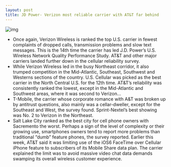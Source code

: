 ```yaml
---
layout: post
title: JD Power- Verizon most reliable carrier with AT&T far behind
---
```

![img](http://media.idownloadblog.com/wp-content/uploads/2012/08/jdpower-wireless-survey.png)
* Once again, Verizon Wireless is ranked the top U.S. carrier in fewest complaints of dropped calls, transmission problems and slow text messages. This is the 14th time the carrier has led J.D. Power’s U.S. Wireless Network Quality Performance Study. AT&T and other major carriers landed further down in the cellular reliability survey.
* While Verizon Wireless led in the busy Northeast corridor, it also trumped competition in the Mid-Atlantic, Southeast, Southwest and Westerns sections of the country. U.S. Cellular was picked as the best carrier in the North Central U.S. for the 12th time. AT&T’s reliability was consistently ranked the lowest, except in the Mid-Atlantic and Southwest areas, where it was second to Verizon…
* T-Mobile, the carrier whose corporate romance with A&T was broken up by antitrust questions, also mainly was a cellar-dweller, except for the Southeast and West, the survey found. Sprint-Nextel’s best showing was No. 2 to Verizon in the Northeast.
* Salt Lake City ranked as the best city for cell phone owners with Sacremento the worst. Perhaps a sign of the level of complexity or their growing use, smartphones owners tend to report more problems than traditional “dumb” feature phones, the survey reported. Earlier this week, AT&T said it was limiting use of the iOS6 FaceTime over Cellular iPhone feature to subscribers of its Mobile Share data plan. The carrier explained the limit was to avoid massive video chat data demands swamping its overall wireless customer experience.

